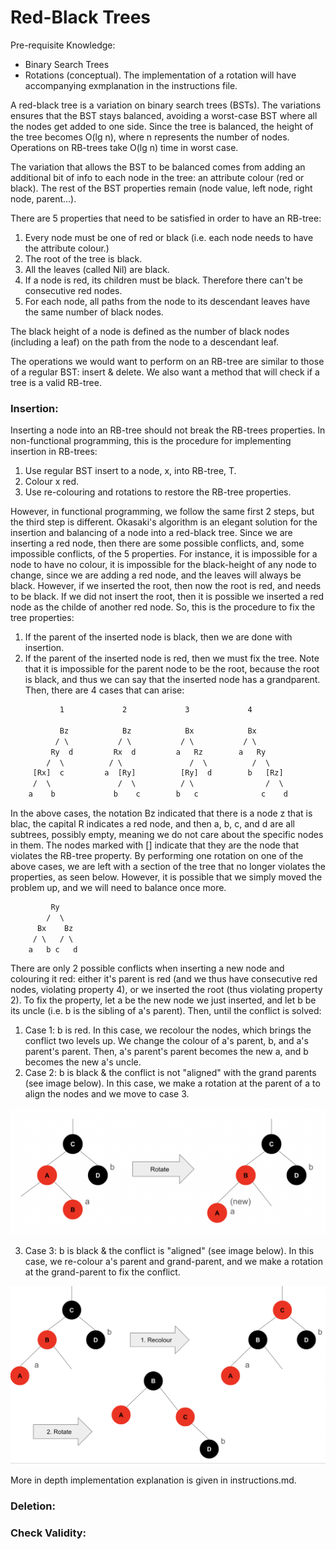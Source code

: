 # **Red-Black Trees**

Pre-requisite Knowledge:
- Binary Search Trees
- Rotations (conceptual). The implementation of a rotation will have accompanying exmplanation in the instructions file.

A red-black tree is a variation on binary search trees (BSTs). The variations ensures that the BST stays balanced, avoiding a worst-case BST where all the nodes get added to one side. Since the tree is balanced, the height of the tree becomes O(lg n), where n represents the number of nodes. Operations on RB-trees take O(lg n) time in worst case.

The variation that allows the BST to be balanced comes from adding an additional bit of info to each node in the tree: an attribute colour (red or black). The rest of the BST properties remain (node value, left node, right node, parent...). 

There are 5 properties that need to be satisfied in order to have an RB-tree:
1. Every node must be one of red or black (i.e. each node needs to have the attribute colour.)
2. The root of the tree is black.
3. All the leaves (called Nil) are black.
4. If a node is red, its children must be black. Therefore there can't be consecutive red nodes.
5. For each node, all paths from the node to its descendant leaves have the same number of black nodes.


The black height of a node is defined as the number of black nodes (including a leaf) on the path from the node to a descendant leaf.

The operations we would want to perform on an RB-tree are similar to those of a regular BST: insert & delete. We also want a method that will check if a tree is a valid RB-tree. 

### **Insertion:**
Inserting a node into an RB-tree should not break the RB-trees properties. In non-functional programming, this is the procedure for implementing insertion in RB-trees:
1. Use regular BST insert to a node, x, into RB-tree, T.
2. Colour x red.
3. Use re-colouring and rotations to restore the RB-tree properties.

However, in functional programming, we follow the same first 2 steps, but the third step is different. Okasaki's algorithm is an elegant solution for the insertion and balancing of a node into a red-black tree. Since we are inserting a red node, then there are some possible conflicts, and, some impossible conflicts, of the 5 properties. For instance, it is impossible for a node to have no colour, it is impossible for the black-height of any node to change, since we are adding a red node, and the leaves will always be black. However, if we inserted the root, then now the root is red, and needs to be black. If we did not insert the root, then it is possible we inserted a red node as the childe of another red node. So, this is the procedure to fix the tree properties:
1. If the parent of the inserted node is black, then we are done with insertion.
2. If the parent of the inserted node is red, then we must fix the tree. Note that it is impossible for the parent node to be the root, because the root is black, and thus we can say that the inserted node has a grandparent. Then, there are 4 cases that can arise:

```txt
           1             2             3             4

           Bz            Bz            Bx            Bx
          / \           / \           / \           / \
         Ry  d         Rx  d         a   Rz        a   Ry
        /  \          / \               /  \          /  \
     [Rx]  c         a  [Ry]          [Ry]  d        b   [Rz]
     /  \               /  \          / \                /  \
    a    b             b    c        b   c              c    d
```

In the above cases, the notation Bz indicated that there is a node z that is blac, the capital R indicates a red node, and then a, b, c, and d are all subtrees, possibly empty, meaning we do not care about the specific nodes in them. The nodes marked with [] indicate that they are the node that violates the RB-tree property. By performing one rotation on one of the above cases, we are left with a section of the tree that no longer violates the properties, as seen below. However, it is possible that we simply moved the problem up, and we will need to balance once more.

```txt
         Ry
        /  \
      Bx    Bz
     / \   / \
    a   b c   d
```




There are only 2 possible conflicts when inserting a new node and colouring it red: either it's parent is red (and we thus have consecutive red nodes, violating property 4), or we inserted the root (thus violating property 2). To fix the property, let a be the new node we just inserted, and let b be its uncle (i.e. b is the sibling of a's parent). Then, until the conflict is solved:
1. Case 1: b is red. In this case, we recolour the nodes, which brings the conflict two levels up. We change the colour of a's parent, b, and a's parent's parent. Then, a's parent's parent becomes the new a, and b becomes the new a's uncle.
2. Case 2: b is black & the conflict is not "aligned" with the grand parents (see image below). In this case, we make a rotation at the parent of a to align the nodes and we move to case 3.

![alt text](case2.png "Case 2")

3. Case 3: b is black & the conflict is "aligned" (see image below). In this case, we re-colour a's parent and grand-parent, and we make a rotation at the grand-parent to fix the conflict.

![alt text](case3.png "Case 3")

More in depth implementation explanation is given in instructions.md. 

### **Deletion:**



### **Check Validity:**
